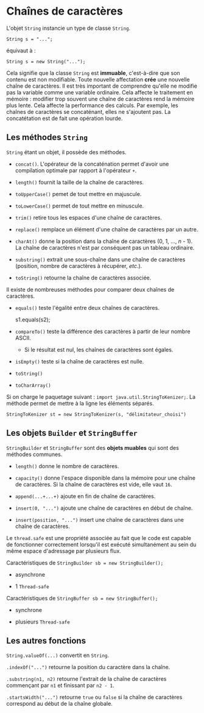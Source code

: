 # Chaînes de caractères

L'objet `String` instancie un type de classe `String`.

	String s = "...";

équivaut à :

	String s = new String("...");

Cela signifie que la classe `String` est **immuable**, c'est-à-dire que son contenu est non modifiable. Toute nouvelle affectation **crée** une nouvelle chaîne de caractères. Il est très important de comprendre qu'elle ne modifie pas la variable comme une variable ordinaire. Cela affecte le traitement en mémoire : modifier trop souvent une chaîne de caractères rend la mémoire plus lente. Cela affecte la performance des calculs. Par exemple, les chaînes de caractères se concaténant, elles ne s'ajoutent pas. La concatétation est de fait une opération lourde.

## Les méthodes `String`

`String` étant un objet, il possède des méthodes.

- `concat()`. L'opérateur de la concaténation permet d'avoir une compilation optimale par rapport à l'opérateur `+`.

- `length()` fournit la taille de la chaîne de caractères.

- `toUpperCase()` pemet de tout mettre en majuscule.

- `toLowerCase()` permet de tout mettre en minuscule.

- `trim()` retire tous les espaces d'une chaîne de caractères.

- `replace()` remplace un élément d'une chaîne de caractères par un autre.

- `charAt()` donne la position dans la chaîne de caractères (0, 1, ..., *n* - 1). La chaîne de caractères n'est par conséquent pas un tableau ordinaire.

- `substring()` extrait une sous-chaîne dans une chaîne de caractères (position, nombre de caractères à récupérer, *etc*.).

- `toString()` retourne la chaîne de caractères associée.

Il existe de nombreuses méthodes pour comparer deux chaînes de caractères.

- `equals()` teste l'égalité entre deux chaînes de caractères.

	s1.equals(s2);

- `compareTo()` teste la différence des caractères à partir de leur nombre ASCII.

	- Si le résultat est nul, les chaînes de caractères sont égales.

- `isEmpty()` teste si la chaîne de caractères est nulle.

- `toString()`

- `toCharArray()`

Si on charge le paquetage suivant : `import java.util.StringToKenizer;`. La méthode permet de mettre à la ligne les éléments séparés.

	StringToKenizer st = new StringToKenizer(s, "délimitateur_choisi")

## Les objets `Builder` et `StringBuffer`

`StringBuilder` et `StringBuffer` sont des **objets muables** qui sont des méthodes communes.

- `length()` donne le nombre de caractères.

- `capacity()` donne l'espace disponible dans la mémoire pour une chaîne de caractères. Si la chaîne de caractères est vide, elle vaut `16`.

- `append(...+...+)` ajoute en fin de chaîne de caractères. 

- `insert(0, "...")` ajoute une chaîne de caractères en début de chaîne. 

- `insert(position, "...")` insert une chaîne de caractères dans une chaîne de caractères.

Le `thread.safe` est une propriété associée au fait que le code est capable de fonctionner correctement lorsqu'il est exécuté simultanément au sein du même espace d'adressage par plusieurs flux.

Caractéristiques de `StringBuilder sb = new StringBuilder();`

- asynchrone

- 1 `Thread-safe`

Caractéristiques de `StringBuffer sb = new StringBuffer();`

- synchrone

- plusieurs `Thread-safe`

## Les autres fonctions

`String.valueOf(...)` convertit en `String`.

`.indexOf("...")` retourne la position du caractère dans la chaîne.

`.substring(n1, n2)` retourne l'extrait de la chaîne de caractères commençant par `n1` et finissant par `n2 - 1`.

`.startsWidth("...")` retourne `true` ou `false` si la chaîne de caractères correspond au début de la chaîne globale.
